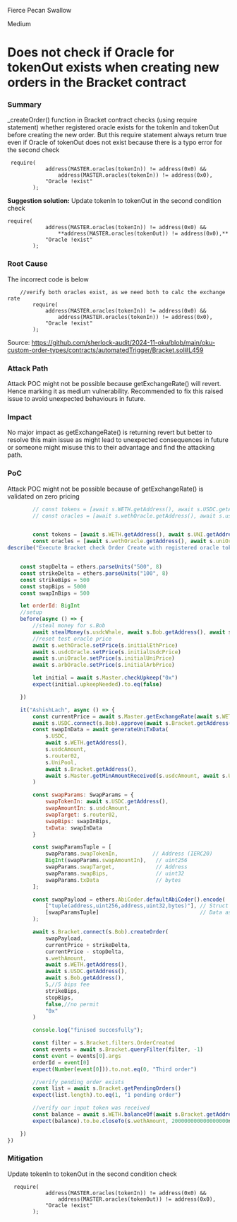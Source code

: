 Fierce Pecan Swallow

Medium

# Does not check if Oracle for tokenOut exists when creating new orders in the Bracket contract

### Summary

_createOrder() function in Bracket contract checks (using require statement) whether registered oracle exists for the tokenIn and tokenOut before creating the new order. But this require statement always return true even if Oracle of tokenOut does not exist because there is a typo error for the second check

```solidity
 require(
            address(MASTER.oracles(tokenIn)) != address(0x0) &&
                address(MASTER.oracles(tokenIn)) != address(0x0),
            "Oracle !exist"
        );
```

**Suggestion solution:**
Update tokenIn to tokenOut in the second condition check

```solidity
require(
            address(MASTER.oracles(tokenIn)) != address(0x0) &&
                **address(MASTER.oracles(tokenOut)) != address(0x0),**
            "Oracle !exist"
        );
```

### Root Cause

The incorrect code is below
```solidity
    //verify both oracles exist, as we need both to calc the exchange rate
        require(
            address(MASTER.oracles(tokenIn)) != address(0x0) &&
                address(MASTER.oracles(tokenIn)) != address(0x0),
            "Oracle !exist"
        );
```

Source: 
https://github.com/sherlock-audit/2024-11-oku/blob/main/oku-custom-order-types/contracts/automatedTrigger/Bracket.sol#L459

### Attack Path

Attack POC might not be possible because getExchangeRate() will revert. Hence marking it as medium vulnerability. Recommended to fix this raised issue to avoid unexpected behaviours in future.

### Impact

No major impact as getExchangeRate() is returning revert but better to resolve this main issue as might lead to unexpected consequences in future or someone might misuse this to their advantage and find the attacking path.

### PoC
Attack POC might not be possible because of getExchangeRate() is validated on zero pricing 

```javascript
        // const tokens = [await s.WETH.getAddress(), await s.USDC.getAddress(), await s.UNI.getAddress(), await s.ARB.getAddress()]
        // const oracles = [await s.wethOracle.getAddress(), await s.usdcOracle.getAddress(), await s.uniOracle.getAddress(), await s.arbOracle.getAddress()]


        const tokens = [await s.WETH.getAddress(), await s.UNI.getAddress(), await s.ARB.getAddress()]
        const oracles = [await s.wethOracle.getAddress(), await s.uniOracle.getAddress(), await s.arbOracle.getAddress()]
describe("Execute Bracket check Order Create with registered oracle token", () => {


    const stopDelta = ethers.parseUnits("500", 8)
    const strikeDelta = ethers.parseUnits("100", 8)
    const strikeBips = 500
    const stopBips = 5000
    const swapInBips = 500

    let orderId: BigInt
    //setup
    before(async () => {
        //steal money for s.Bob
        await stealMoney(s.usdcWhale, await s.Bob.getAddress(), await s.USDC.getAddress(), s.usdcAmount)
        //reset test oracle price
        await s.wethOracle.setPrice(s.initialEthPrice)
        await s.usdcOracle.setPrice(s.initialUsdcPrice)
        await s.uniOracle.setPrice(s.initialUniPrice)
        await s.arbOracle.setPrice(s.initialArbPrice)

        let initial = await s.Master.checkUpkeep("0x")
        expect(initial.upkeepNeeded).to.eq(false)

    })

    it("AshishLach", async () => {
        const currentPrice = await s.Master.getExchangeRate(await s.WETH.getAddress(), await s.USDC.getAddress())
        await s.USDC.connect(s.Bob).approve(await s.Bracket.getAddress(), s.usdcAmount)
        const swapInData = await generateUniTxData(
            s.USDC,
            await s.WETH.getAddress(),
            s.usdcAmount,
            s.router02,
            s.UniPool,
            await s.Bracket.getAddress(),
            await s.Master.getMinAmountReceived(s.usdcAmount, await s.USDC.getAddress(), await s.WETH.getAddress(), swapInBips)
        )

        const swapParams: SwapParams = {
            swapTokenIn: await s.USDC.getAddress(),
            swapAmountIn: s.usdcAmount,
            swapTarget: s.router02,
            swapBips: swapInBips,
            txData: swapInData
        }

        const swapParamsTuple = [
            swapParams.swapTokenIn,           // Address (IERC20)
            BigInt(swapParams.swapAmountIn),   // uint256
            swapParams.swapTarget,             // Address
            swapParams.swapBips,               // uint32
            swapParams.txData                  // bytes
        ];

        const swapPayload = ethers.AbiCoder.defaultAbiCoder().encode(
            ["tuple(address,uint256,address,uint32,bytes)"], // Struct as a tuple
            [swapParamsTuple]                                // Data as a single tuple
        );

        await s.Bracket.connect(s.Bob).createOrder(
            swapPayload,
            currentPrice + strikeDelta,
            currentPrice - stopDelta,
            s.wethAmount,
            await s.WETH.getAddress(),
            await s.USDC.getAddress(),
            await s.Bob.getAddress(),
            5,//5 bips fee
            strikeBips,
            stopBips,
            false,//no permit
            "0x"
        )

        console.log("finised succesfully");

        const filter = s.Bracket.filters.OrderCreated
        const events = await s.Bracket.queryFilter(filter, -1)
        const event = events[0].args
        orderId = event[0]
        expect(Number(event[0])).to.not.eq(0, "Third order")

        //verify pending order exists
        const list = await s.Bracket.getPendingOrders()
        expect(list.length).to.eq(1, "1 pending order")

        //verify our input token was received
        const balance = await s.WETH.balanceOf(await s.Bracket.getAddress())
        expect(balance).to.be.closeTo(s.wethAmount, 200000000000000000n, "WETH received")

    })
})
```

### Mitigation

Update tokenIn to tokenOut in the second condition check

```solidity
  require(
            address(MASTER.oracles(tokenIn)) != address(0x0) &&
                address(MASTER.oracles(tokenOut)) != address(0x0),
            "Oracle !exist"
        );
```